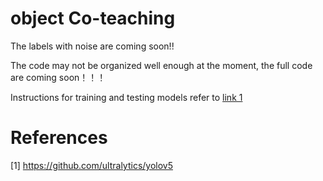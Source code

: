 # object Co-teaching

The labels with noise are coming soon!!

The code may not be organized well enough at the moment, the full code are coming soon！！！

Instructions for training and testing models refer to [link 1](https://github.com/ultralytics/yolov5)
# References 
[1] https://github.com/ultralytics/yolov5
